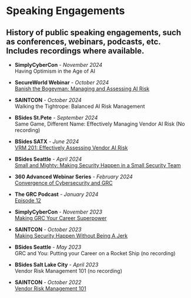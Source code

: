 # Speaking Engagements
## History of public speaking engagements, such as conferences, webinars, podcasts, etc. Includes recordings where available.

- **SimplyCyberCon** - *November 2024*  
Having Optimism in the Age of AI

- **SecureWorld Webinar** - *October 2024*  
[Banish the Bogeyman: Managing and Assessing AI Risk](https://www.youtube.com/watch?v=jFDreTVeSO8)

- **SAINTCON** - *October 2024*  
Walking the Tightrope: Balanced AI Risk Management

- **BSides St.Pete** - *September 2024*  
Same Game, Different Name: Effectively Managing Vendor AI Risk (No recording)

- **BSides SATX** - *June 2024*  
[VRM 201: Effectively Assessing Vendor AI Risk](https://www.youtube.com/watch?v=pz89GAKS17A)

- **BSides Seattle** - *April 2024*  
[Small and Mighty: Making Security Happen in a Small Security Team](https://www.youtube.com/watch?v=2STAO45R5xk&t=1165s)

- **360 Advanced Webinar Series** - *February 2024*  
[Convergence of Cybersecurity and GRC](https://compliance.360advanced.com/hubfs/Webinar%20Recordings/Convergence%20of%20Cybersecurity%20and%20GRC.mp4)

- **The GRC Podcast** - *January 2024*  
[Episode 12](https://www.thegrcpodcast.com/episodes/interview-chris-honda)

- **SimplyCyberCon** - *November 2023*  
[Making GRC Your Career Superpower](https://www.youtube.com/watch?v=gkW0hkk1hPA)

- **SAINTCON** - *October 2023*  
[Making Security Happen Without Being A Jerk](https://www.youtube.com/watch?v=4emGBx9DiMk)

- **BSides Seattle** - *May 2023*  
GRC and You: Putting your Career on a Rocket Ship (no recording)

- **BSides Salt Lake City** - *April 2023*  
Vendor Risk Management 101 (no recording)

- **SAINTCON** - *October 2022*  
[Vendor Risk Management 101](https://www.youtube.com/watch?v=w2cFPzjIZWU)
